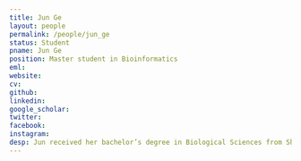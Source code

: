 ```yaml
---
title: Jun Ge
layout: people
permalink: /people/jun_ge
status: Student
pname: Jun Ge
position: Master student in Bioinformatics
eml: 
website: 
cv: 
github: 
linkedin:
google_scholar: 
twitter: 
facebook: 
instagram:
desp: Jun received her bachelor’s degree in Biological Sciences from Shandong Normal University in 2014. Her current research is focused on exploring immunity difference between tumor and normal by using single cell data.
---
```

